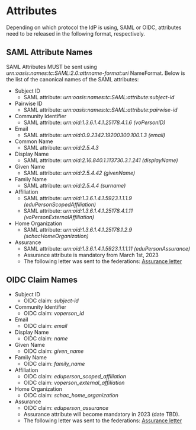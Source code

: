 # Attributes

Depending on which protocol the IdP is using, SAML or OIDC, attributes need to be released in the following format, respectively. 

## SAML Attribute Names 

SAML Attributes MUST be sent using *urn:oasis:names:tc:SAML:2.0:attrname-format:uri* NameFormat. Below is the list of the canonical names of the SAML attributes:

- Subject ID
    - SAML attribute: *urn:oasis:names:tc:SAML:attribute:subject-id*
- Pairwise ID
    - SAML attribute: *urn:oasis:names:tc:SAML:attribute:pairwise-id*
- Community Identifier
    - SAML attribute: *urn:oid:1.3.6.1.4.1.25178.4.1.6 (voPersonID)*
- Email
    - SAML attribute: *urn:oid:0.9.2342.19200300.100.1.3 (email)*
- Common Name
    - SAML attribute: *urn:oid:2.5.4.3*
- Display Name
    - SAML attribute:  *urn:oid:2.16.840.1.113730.3.1.241 (displayName)*
- Given Name
    - SAML attribute: *urn:oid:2.5.4.42 (givenName)*
- Family Name
    - SAML attribute: *urn:oid:2.5.4.4 (surname)*
- Affiliation
    - SAML attribute: *urn:oid:1.3.6.1.4.1.5923.1.1.1.9 (eduPersonScopedAffiliation)*
    - SAML attribute: *urn:oid:1.3.6.1.4.1.25178.4.1.11 (voPersonExternalAffiliation)*
- Home Organization
    - SAML attribute: *urn:oid:1.3.6.1.4.1.25178.1.2.9 (schacHomeOrganization)*
- Assurance
    - SAML attribute: *urn:oid:1.3.6.1.4.1.5923.1.1.1.11 (eduPersonAssurance)*
    - Assurance attribute is mandatory from March 1st, 2023
    - The following letter was sent to the federations:
  [Assurance letter](../assets/Letter%20for%20Identity%20providers.pdf)


## OIDC Claim Names

- Subject ID
    - OIDC claim: *subject-id*
- Community Identifier
    - OIDC claim: *voperson_id*
- Email
    - OIDC claim: *email*
- Display Name
    - OIDC claim: *name*
- Given Name
    - OIDC claim: *given_name*
- Family Name
    - OIDC claim: *family_name*
- Affiliation
    - OIDC claim: *eduperson_scoped_affiliation*
    - OIDC claim: *voperson_external_affiliation*
- Home Organization
    - OIDC claim: *schac_home_organization*
- Assurance
    - OIDC claim: *eduperson_assurance*
    - Assurance attribute will become mandatory in 2023 (date TBD).
    - The following letter was sent to the federations:
  [Assurance letter](../assets/Letter%20for%20Identity%20providers.pdf)

